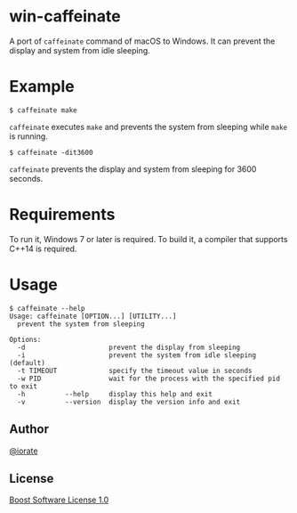 # win-caffeinate
A port of `caffeinate` command of macOS to Windows. It can prevent the display and system from idle sleeping.

# Example
```shell
$ caffeinate make
```
`caffeinate` executes `make` and prevents the system from sleeping while `make` is running.
```shell
$ caffeinate -dit3600
```
`caffeinate` prevents the display and system from sleeping for 3600 seconds.

# Requirements
To run it, Windows 7 or later is required. To build it, a compiler that supports C++14 is required.

# Usage
```shell
$ caffeinate --help
Usage: caffeinate [OPTION...] [UTILITY...]
  prevent the system from sleeping

Options:
  -d                     prevent the display from sleeping
  -i                     prevent the system from idle sleeping (default)
  -t TIMEOUT             specify the timeout value in seconds
  -w PID                 wait for the process with the specified pid to exit
  -h          --help     display this help and exit
  -v          --version  display the version info and exit
```

## Author
[@iorate](https://twitter.com/iorate)

## License
[Boost Software License 1.0](http://www.boost.org/LICENSE_1_0.txt)
